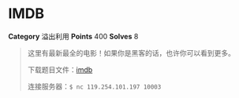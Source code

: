 # IMDB

**Category** 溢出利用
**Points** 400
**Solves** 8

> 这里有最新最全的电影！如果你是黑客的话，也许你可以看到更多。
> 
> 下载题目文件：[imdb](imdb.e31f5ffcdb6571a4e672382187bc6345)
> 
> 连接服务器：`$ nc 119.254.101.197 10003`
